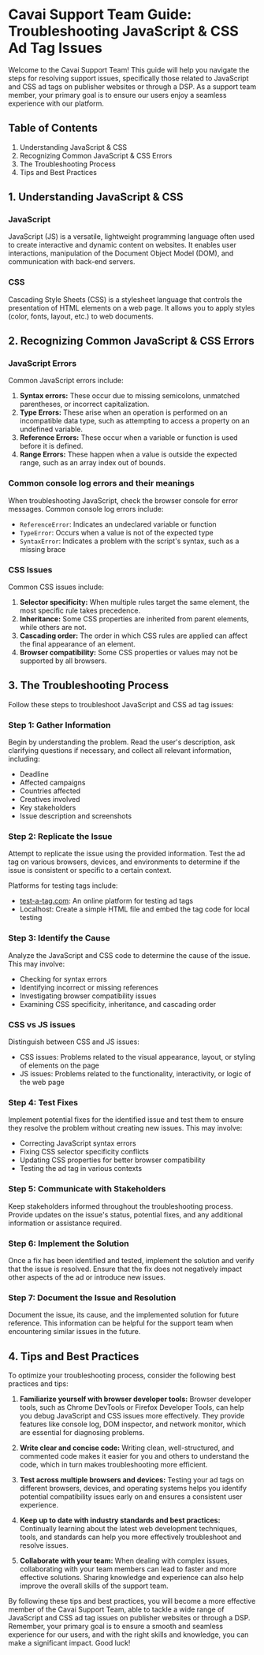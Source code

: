 # Cavai Support Team Guide: Troubleshooting JavaScript & CSS Ad Tag Issues

Welcome to the Cavai Support Team! This guide will help you navigate the steps for resolving support issues, specifically those related to JavaScript and CSS ad tags on publisher websites or through a DSP. As a support team member, your primary goal is to ensure our users enjoy a seamless experience with our platform.

## Table of Contents

1. Understanding JavaScript & CSS
2. Recognizing Common JavaScript & CSS Errors
3. The Troubleshooting Process
4. Tips and Best Practices

## 1. Understanding JavaScript & CSS

### JavaScript
JavaScript (JS) is a versatile, lightweight programming language often used to create interactive and dynamic content on websites. It enables user interactions, manipulation of the Document Object Model (DOM), and communication with back-end servers.

### CSS
Cascading Style Sheets (CSS) is a stylesheet language that controls the presentation of HTML elements on a web page. It allows you to apply styles (color, fonts, layout, etc.) to web documents.

## 2. Recognizing Common JavaScript & CSS Errors

### JavaScript Errors
Common JavaScript errors include:

1. **Syntax errors:** These occur due to missing semicolons, unmatched parentheses, or incorrect capitalization.
2. **Type Errors:** These arise when an operation is performed on an incompatible data type, such as attempting to access a property on an undefined variable.
3. **Reference Errors:** These occur when a variable or function is used before it is defined.
4. **Range Errors:** These happen when a value is outside the expected range, such as an array index out of bounds.

### Common console log errors and their meanings
When troubleshooting JavaScript, check the browser console for error messages. Common console log errors include:

- `ReferenceError`: Indicates an undeclared variable or function
- `TypeError`: Occurs when a value is not of the expected type
- `SyntaxError`: Indicates a problem with the script's syntax, such as a missing brace

### CSS Issues
Common CSS issues include:

1. **Selector specificity:** When multiple rules target the same element, the most specific rule takes precedence.
2. **Inheritance:** Some CSS properties are inherited from parent elements, while others are not.
3. **Cascading order:** The order in which CSS rules are applied can affect the final appearance of an element.
4. **Browser compatibility:** Some CSS properties or values may not be supported by all browsers.

## 3. The Troubleshooting Process

Follow these steps to troubleshoot JavaScript and CSS ad tag issues:

### Step 1: Gather Information

Begin by understanding the problem. Read the user's description, ask clarifying questions if necessary, and collect all relevant information, including:

- Deadline
- Affected campaigns
- Countries affected
- Creatives involved
- Key stakeholders
- Issue description and screenshots

### Step 2: Replicate the Issue
Attempt to replicate the issue using the provided information. Test the ad tag on various browsers, devices, and environments to determine if the issue is consistent or specific to a certain context.

Platforms for testing tags include:

- [test-a-tag.com](http://www.test-a-tag.com/): An online platform for testing ad tags
- Localhost: Create a simple HTML file and embed the tag code for local testing

### Step 3: Identify the Cause
Analyze the JavaScript and CSS code to determine the cause of the issue. This may involve:

- Checking for syntax errors
- Identifying incorrect or missing references
- Investigating browser compatibility issues
- Examining CSS specificity, inheritance, and cascading order

### CSS vs JS issues
Distinguish between CSS and JS issues:

- CSS issues: Problems related to the visual appearance, layout, or styling of elements on the page
- JS issues: Problems related to the functionality, interactivity, or logic of the web page

### Step 4: Test Fixes
Implement potential fixes for the identified issue and test them to ensure they resolve the problem without creating new issues. This may involve:

- Correcting JavaScript syntax errors
- Fixing CSS selector specificity conflicts
- Updating CSS properties for better browser compatibility
- Testing the ad tag in various contexts

### Step 5: Communicate with Stakeholders
Keep stakeholders informed throughout the troubleshooting process. Provide updates on the issue's status, potential fixes, and any additional information or assistance required.

### Step 6: Implement the Solution
Once a fix has been identified and tested, implement the solution and verify that the issue is resolved. Ensure that the fix does not negatively impact other aspects of the ad or introduce new issues.

### Step 7: Document the Issue and Resolution
Document the issue, its cause, and the implemented solution for future reference. This information can be helpful for the support team when encountering similar issues in the future.

## 4. Tips and Best Practices

To optimize your troubleshooting process, consider the following best practices and tips:

1. **Familiarize yourself with browser developer tools:** Browser developer tools, such as Chrome DevTools or Firefox Developer Tools, can help you debug JavaScript and CSS issues more effectively. They provide features like console log, DOM inspector, and network monitor, which are essential for diagnosing problems.

2. **Write clear and concise code:** Writing clean, well-structured, and commented code makes it easier for you and others to understand the code, which in turn makes troubleshooting more efficient.

3. **Test across multiple browsers and devices:** Testing your ad tags on different browsers, devices, and operating systems helps you identify potential compatibility issues early on and ensures a consistent user experience.

4. **Keep up to date with industry standards and best practices:** Continually learning about the latest web development techniques, tools, and standards can help you more effectively troubleshoot and resolve issues.

5. **Collaborate with your team:** When dealing with complex issues, collaborating with your team members can lead to faster and more effective solutions. Sharing knowledge and experience can also help improve the overall skills of the support team.

By following these tips and best practices, you will become a more effective member of the Cavai Support Team, able to tackle a wide range of JavaScript and CSS ad tag issues on publisher websites or through a DSP. Remember, your primary goal is to ensure a smooth and seamless experience for our users, and with the right skills and knowledge, you can make a significant impact. Good luck!

